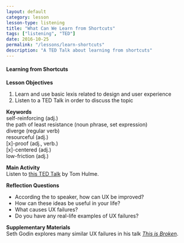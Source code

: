 ```yaml
---
layout: default
category: lesson
lesson-type: listening
title: "What Can We Learn from Shortcuts"
tags: ["listening", "TED"]
date: 2016-10-25
permalink: "/lessons/learn-shortcuts"
description: "A TED Talk about learning from shortcuts" 
---
```

#### Learning from Shortcuts
**Lesson Objectives**  
1. Learn and use basic lexis related to design and user experience   <br>
2. Listen to a TED Talk in order to discuss the topic  

**Keywords**  
self-reinforcing (adj.)  
the path of least resistance (noun phrase, set expression)  
diverge (regular verb)  
resourceful (adj.)  
[x]-proof (adj., verb.)    
[x]-centered (adj.)  
low-friction (adj.)  

**Main Activity**  
Listen to <a href= "https://www.ted.com/talks/tom_hulme_what_can_we_learn_from_shortcuts#t-51507" target="_blank">this TED Talk</a> by Tom Hulme. 

**Reflection Questions**  
- According the to speaker, how can UX be improved?  
- How can these ideas be useful in your life?  
- What causes UX failures?  
- Do you have any real-life examples of UX failures? 

**Supplementary Materials**  
Seth Godin explores many similar UX failures in his talk *<a href ="https://www.ted.com/talks/seth_godin_this_is_broken_1" target="_blank">This is Broken</a>*.
  

